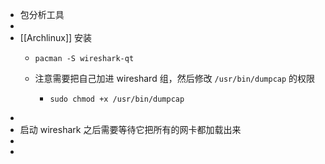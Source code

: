 - 包分析工具
-
- [[Archlinux]] 安装
	- ```shell
	  pacman -S wireshark-qt 
	  ```
	- 注意需要把自己加进 wireshard 组，然后修改 `/usr/bin/dumpcap` 的权限
		- ```shell
		  sudo chmod +x /usr/bin/dumpcap
		  ```
-
- 启动 wireshark 之后需要等待它把所有的网卡都加载出来
-
-